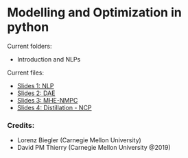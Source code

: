 # Modelling and Optimization in python

Current folders:
 - Introduction and NLPs
 
Current files:
 - [Slides 1: NLP](https://cmu.box.com/s/5m7e0w8pm05eaexb1866nsocy4lfj60z)
 - [Slides 2: DAE](https://cmu.box.com/s/03s1jzq02y2dli99gd5jung1blosznn3)
 - [Slides 3: MHE-NMPC](https://cmu.box.com/s/zv6gk4m3hiy4lk1xj0d51obos1h0pblj)
 - [Slides 4: Distillation - NCP](https://cmu.box.com/s/6dpzuaxda5pkg22hrxs9i7xfcdcryklt)
 
### Credits:
- Lorenz Biegler (Carnegie Mellon University)
- David PM Thierry (Carnegie Mellon University @2019)

